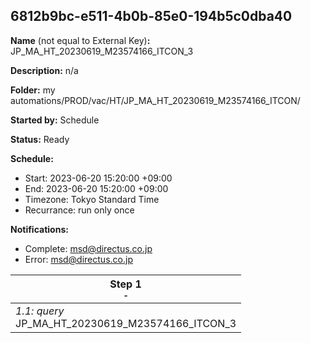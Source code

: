 ## 6812b9bc-e511-4b0b-85e0-194b5c0dba40

**Name** (not equal to External Key)**:** JP_MA_HT_20230619_M23574166_ITCON_3

**Description:** n/a

**Folder:** my automations/PROD/vac/HT/JP_MA_HT_20230619_M23574166_ITCON/

**Started by:** Schedule

**Status:** Ready

**Schedule:**

* Start: 2023-06-20 15:20:00 +09:00
* End: 2023-06-20 15:20:00 +09:00
* Timezone: Tokyo Standard Time
* Recurrance: run only once

**Notifications:**

* Complete: msd@directus.co.jp
* Error: msd@directus.co.jp

| Step 1<br>_<small>-</small>_ |
| --- |
| _1.1: query_<br>JP_MA_HT_20230619_M23574166_ITCON_3 |

